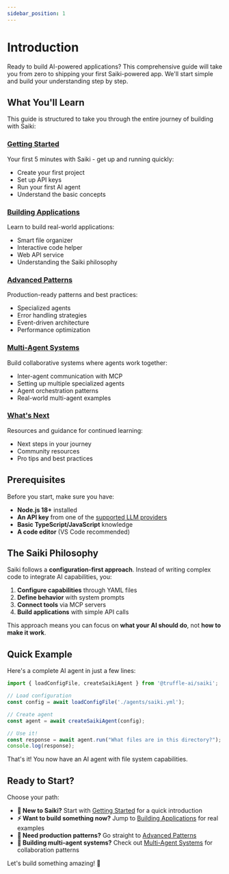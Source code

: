 ```yaml
---
sidebar_position: 1
---
```


# Introduction

Ready to build AI-powered applications? This comprehensive guide will take you from zero to shipping your first Saiki-powered app. We'll start simple and build your understanding step by step.

## What You'll Learn

This guide is structured to take you through the entire journey of building with Saiki:

### [Getting Started](./getting-started)
Your first 5 minutes with Saiki - get up and running quickly:
- Create your first project
- Set up API keys
- Run your first AI agent
- Understand the basic concepts

### [Building Applications](./building-applications)
Learn to build real-world applications:
- Smart file organizer
- Interactive code helper
- Web API service
- Understanding the Saiki philosophy

### [Advanced Patterns](./advanced-patterns)
Production-ready patterns and best practices:
- Specialized agents
- Error handling strategies
- Event-driven architecture
- Performance optimization

### [Multi-Agent Systems](./multi-agent-systems)
Build collaborative systems where agents work together:
- Inter-agent communication with MCP
- Setting up multiple specialized agents
- Agent orchestration patterns
- Real-world multi-agent examples

### [What's Next](./whats-next)
Resources and guidance for continued learning:
- Next steps in your journey
- Community resources
- Pro tips and best practices

## Prerequisites

Before you start, make sure you have:

- **Node.js 18+** installed
- **An API key** from one of the [supported LLM providers](../configuring-saiki/llm/)
- **Basic TypeScript/JavaScript** knowledge
- **A code editor** (VS Code recommended)

## The Saiki Philosophy

Saiki follows a **configuration-first approach**. Instead of writing complex code to integrate AI capabilities, you:

1. **Configure capabilities** through YAML files
2. **Define behavior** with system prompts
3. **Connect tools** via MCP servers
4. **Build applications** with simple API calls

This approach means you can focus on **what your AI should do**, not **how to make it work**.

## Quick Example

Here's a complete AI agent in just a few lines:

```typescript
import { loadConfigFile, createSaikiAgent } from '@truffle-ai/saiki';

// Load configuration
const config = await loadConfigFile('./agents/saiki.yml');

// Create agent
const agent = await createSaikiAgent(config);

// Use it!
const response = await agent.run("What files are in this directory?");
console.log(response);
```

That's it! You now have an AI agent with file system capabilities.

## Ready to Start?

Choose your path:

- **🚀 New to Saiki?** Start with [Getting Started](./getting-started) for a quick introduction
- **⚡ Want to build something now?** Jump to [Building Applications](./building-applications) for real examples
- **🎯 Need production patterns?** Go straight to [Advanced Patterns](./advanced-patterns)
- **🤖 Building multi-agent systems?** Check out [Multi-Agent Systems](./multi-agent-systems) for collaboration patterns

Let's build something amazing! 🎉 